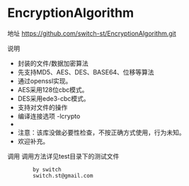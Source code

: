 EncryptionAlgorithm
===================

地址
	https://github.com/switch-st/EncryptionAlgorithm.git

说明
 * 封装的文件/数据加密算法
 * 先支持MD5、AES、DES、BASE64、位移等算法
 * 通过openssl实现。
 * AES采用128位cbc模式。
 * DES采用ede3-cbc模式。
 * 支持对文件的操作
 * 编译连接选项 -lcrypto
 *
 * 注意：该库没做必要性检查，不按正确方式使用，行为未知。
 * 欢迎补充。

调用
 	调用方法详见test目录下的测试文件

			by switch
			switch.st@gmail.com

